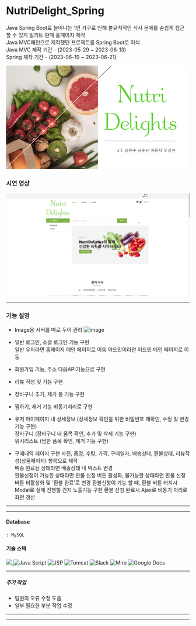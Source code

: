 # NutriDelight_Spring
Java Spring Boot로 늘어나는 1인 가구로 인해 불규칙적인 식사 문제를 손쉽게 접근 할 수 있게 밀키트 판매 홈페이지 제작    
Java MVC패턴으로 제작했던 프로젝트를 Spring Boot로 이식    
Java MVC 제작 기간 - (2023-05-29 ~ 2023-06-13)    
Spring 제작 기간 - (2023-06-19 ~ 2023-06-21)
            
<a href="https://drive.google.com/file/d/1ilzlk-_ZHtDSSNQjwnRbURWj2H5ea2XW/view?usp=sharing" title="PDF로 이동">![cover](https://github.com/Okrie/NutriDelight_Spring/blob/main/Nutridelight_Spring.png)</a> 

### 시연 영상
<a href="https://drive.google.com/file/d/1hRXk90BfGT3F6OMyk-XO3JTGbTFnIn15/view?usp=sharing" title="시연영상으로 이동">![image](https://github.com/Okrie/NutriDelight_Spring/blob/main/Thumbnail.png)</a>

---

### 기능 설명
- Image용 서버를 따로 두어 관리
![image](https://github.com/Okrie/NutriDelight_Spring/assets/24921229/5ec0d9ea-758e-41ae-9cc6-3e71d7dad4ec)
    
- 일반 로그인, 소셜 로그인 기능 구현    
   일반 유저라면 홈페이지 메인 페이지로 이동
   어드민이라면 어드민 메인 페이지로 이동    
- 회원가입 기능, 주소 다음API기능으로 구현
- 리뷰 작성 및 기능 구현
- 장바구니 추가, 제거 등 기능 구현
- 찜하기, 제거 기능 비동기처리로 구현
- 유저 마이페이지 내
   상세정보 (상세정보 확인을 위한 비밀번호 재확인, 수정 및 변경 기능 구현)    
   장바구니 (장바구니 내 품목 확인, 추가 및 삭제 기능 구현)    
   위시리스트 (찜한 품목 확인, 제거 기능 구현)    
- 구매내역 페이지 구현
   사진, 품명, 수량, 가격, 구매일자, 배송상태, 환불상태, 리뷰작성(상품페이지) 항목으로 제작    
   배송 완료된 상태라면 배송상태 내 텍스트 변경    
   환불신청이 가능한 상태라면 환불 신청 버튼 활성화, 불가능한 상태라면 환불 신청 버튼 비활성화 및 '환불 완료'로 변경
   환불신청이 가능 할 때, 환불 버튼 터치시 Modal로 실제 진행할 건지 노출기능 구현
   환불 신청 완료시 Ajax로 비동기 처리로 화면 갱신
  
---
---
#### Database    
    : MySQL    
    
    
#### 기술 스택
<p align="left">
  <a href="https://skillicons.dev">
    <img src="https://skillicons.dev/icons?i=git,github,eclipse,vscode,mysql,java,spring,css,html,figma" />
  </a>
    <img src="https://cdn.icon-icons.com/icons2/2107/PNG/512/file_type_js_official_icon_130509.png" height="53" title="Java Script">
    <img src="https://cdn.icon-icons.com/icons2/2107/PNG/512/file_type_jsp_icon_130498.png" height="53" title="JSP">
    <img src="https://cdn.icon-icons.com/icons2/2415/PNG/512/tomcat_original_wordmark_logo_icon_146324.png" height="53" title="Tomcat">
    <img src="https://cdn.icon-icons.com/icons2/2699/PNG/512/slack_tile_logo_icon_168820.png" height="53" title="Slack">
    <img src="https://cdn.icon-icons.com/icons2/3913/PNG/512/miro_logo_icon_248450.png" height="53" title="Miro">
    <img src="https://cdn.icon-icons.com/icons2/3221/PNG/512/docs_editor_suite_docs_google_icon_196688.png" height="53" title="Google Docs">
</p>

---
##### 추가 작업
- 팀원의 오류 수정 도움
- 일부 필요한 부분 작업 수정

---
---

